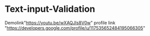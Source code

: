 # Text-input-Validation
Demolink"https://youtu.be/wXAQJls8V0w"
profile link "https://developers.google.com/profile/u/117535652484195066305"
